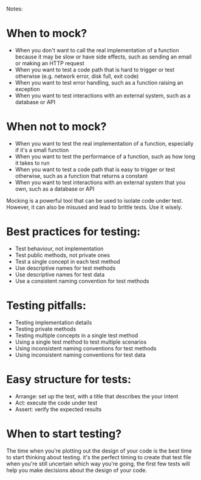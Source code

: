 Notes:

# When to mock?
- When you don't want to call the real implementation of a function because it may be slow or have side effects, such as sending an email or making an HTTP request
- When you want to test a code path that is hard to trigger or test otherwise (e.g. network error, disk full, exit code)
- When you want to test error handling, such as a function raising an exception
- When you want to test interactions with an external system, such as a database or API
  
# When not to mock?
- When you want to test the real implementation of a function, especially if it's a small function
- When you want to test the performance of a function, such as how long it takes to run
- When you want to test a code path that is easy to trigger or test otherwise, such as a function that returns a constant
- When you want to test interactions with an external system that you own, such as a database or API

Mocking is a powerful tool that can be used to isolate code under test. However, it can also be misused and lead to brittle tests. Use it wisely.

# Best practices for testing:
- Test behaviour, not implementation
- Test public methods, not private ones
- Test a single concept in each test method
- Use descriptive names for test methods
- Use descriptive names for test data
- Use a consistent naming convention for test methods

# Testing pitfalls:
- Testing implementation details
- Testing private methods
- Testing multiple concepts in a single test method
- Using a single test method to test multiple scenarios
- Using inconsistent naming conventions for test methods
- Using inconsistent naming conventions for test data

# Easy structure for tests:
- Arrange: set up the test, with a title that describes the your intent
- Act: execute the code under test
- Assert: verify the expected results

# When to start testing?
The time when you're plotting out the design of your code is the best time to start thinking about testing. it's the perfect timing to create that test file when you're still uncertain which way you're going, the first few tests will help you make decisions about the design of your code.